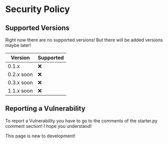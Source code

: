 # Security Policy

## Supported Versions

Right now there are no supported versions!
But there will be added versions maybe later!

| Version | Supported          |
| ------- | ------------------ |
| 0.1.x   | ❌ |
| 0.2.x soon   | ❌                |
| 0.3.x soon   | ❌ |
| 1.1.x soon   | ❌                |

## Reporting a Vulnerability

To report a Vulnerability you have to go to the comments of the starter.py comment section!
I hope you understand!

This page is new to development!
